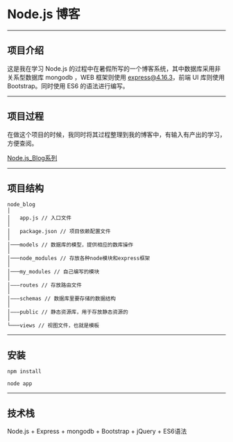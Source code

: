 # Node.js 博客

---

## 项目介绍

这是我在学习 Node.js 的过程中在暑假所写的一个博客系统，其中数据库采用非关系型数据库 mongodb ，WEB 框架则使用 express@4.16.3，前端 UI 库则使用 Bootstrap。同时使用 ES6 的语法进行编写。

---

## 项目过程

在做这个项目的时候，我同时将其过程整理到我的博客中，有输入有产出的学习，方便查阅。

[Node.js_Blog系列](http://tflin.com/categories/%E5%90%8E%E7%AB%AF/Node-js/%E5%8D%9A%E5%AE%A2%E5%AE%9E%E6%88%98%E7%B3%BB%E5%88%97/)

---

## 项目结构

```
node_blog
│
│   app.js // 入口文件
│
│   package.json // 项目依赖配置文件
│
│───models // 数据库的模型，提供相应的数库操作
│
│───node_modules // 存放各种node模块和express框架
│
│───my_modules // 自己编写的模块
│
│———routes // 存放路由文件
│
│———schemas // 数据库里要存储的数据结构
│   
│———public // 静态资源库，用于存放静态资源的
│
└───views // 视图文件，也就是模板
```

---

## 安装

```
npm install

node app
```

---

## 技术栈

Node.js + Express + mongodb + Bootstrap + jQuery + ES6语法
